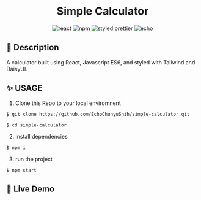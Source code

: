 <h1 align="center"> Simple Calculator
</h1>


<div align="center">
<img alt="react" src="https://img.shields.io/badge/React-v.18-000?&logo=react"/>  
  <img alt="npm" src="https://img.shields.io/badge/NPM-blue?logo=npm"/>
<img alt="styled prettier" src="https://img.shields.io/badge/styled%20with-Prettier-yellow"/>
<img alt="echo" src="https://img.shields.io/badge/Made%20by-Echo-ff69b4"/>

</div>

## 📄 Description
A calculator built using React, Javascript ES6, and styled with Tailwind and DaisyUI.

## ✨ USAGE

1. Clone this Repo to your local enviromnent

```
$ git clone https://github.com/EchoChunyuShih/simple-calculator.git

$ cd simple-calculator
```

2. Install dependencies

```
$ npm i
```

3. run the project

```
$ npm start
```

## 🥳 Live Demo
<p>
   <a href="https://simple-calculator-hq4mfto99-echochunyushih.vercel.app/"><img alt="" src="https://img.shields.io/badge/Live%20on%20Vercel-000000?style=for-the-badge&logo=vercel&logoColor=white"></a>  
</p>


